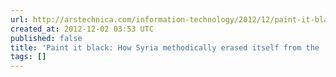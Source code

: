 ```yaml
---
url: http://arstechnica.com/information-technology/2012/12/paint-it-black-how-syria-methodically-erased-itself-from-the-net/
created_at: 2012-12-02 03:53 UTC
published: false
title: 'Paint it black: How Syria methodically erased itself from the ‘Net | Ars Technica'
tags: []
---
```



